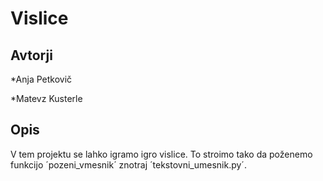 # Vislice

## Avtorji

*Anja Petkovič


*Matevz Kusterle

## Opis

V tem projektu se lahko igramo igro vislice. To stroimo tako da poženemo funkcijo ´pozeni_vmesnik´ znotraj ´tekstovni_umesnik.py´.
